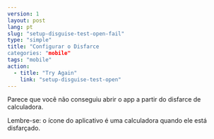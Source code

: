 ```yaml
---
version: 1
layout: post
lang: pt
slug: "setup-disguise-test-open-fail"
type: "simple"
title: "Configurar o Disfarce
categories: "mobile"
tags: "mobile"
action: 
  - title: "Try Again"
    link: "setup-disguise-test-open"
---
```


Parece que você não conseguiu abrir o app a partir do disfarce de calculadora.

Lembre-se: o ícone do aplicativo é uma calculadora quando ele está disfarçado.
